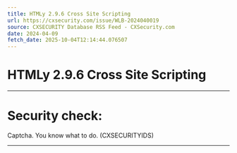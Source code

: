 ```yaml
---
title: HTMLy 2.9.6 Cross Site Scripting
url: https://cxsecurity.com/issue/WLB-2024040019
source: CXSECURITY Database RSS Feed - CXSecurity.com
date: 2024-04-09
fetch_date: 2025-10-04T12:14:44.076507
---
```


# HTMLy 2.9.6 Cross Site Scripting

---

# Security check:

Captcha. You know what to do. (CXSECURITYIDS)

---